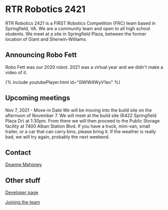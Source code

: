 # RTR Robotics 2421

RTR Robotics 2421 is a FIRST Robotics Competition (FRC) team based in Springfield, VA. We are a community team and open to all high school students. We meet at a site in Springfield Plaza, between the former location of Giant and Sherwin-Williams.

## Announcing Robo Fett

Robo Fett was our 2020 robot. 2021 was a virtual year and we didn't make a video of it.

{% include youtubePlayer.html id="0lWW4WyV1eo" %}

## Upcoming meetings

Nov 7, 2021 - Move-in Date
  We will be moving into the build site on the afternoon of November 7. 
  We will meet at the build site (6422 Springfield Plaza Dr) at 1:30pm. 
   From there we will then proceed to the Public Storage facility at 7400
  Alban Station Blvd.  If you have a truck, mini-van, small trailer, or a
  car that can carry bins, please bring it.  If the weather is really bad,
  we will try again, probably the next weekend.


## Contact

[Deanne Mahoney](mailto:first2421@gmail.com)

## Other stuff
[Developer page](/developers)

[Joining the team](/welcome)
